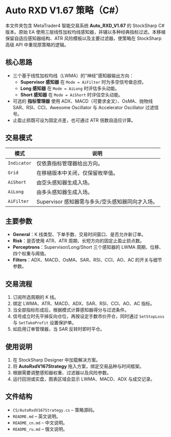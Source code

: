 # Auto RXD V1.67 策略（C#）

本文件夹包含 MetaTrader4 智能交易系统 **Auto_RXD_V1.67** 的 StockSharp C# 版本。原始 EA 使用三层线性加权均线感知器，并辅以多种经典指标过滤。本移植保留自适应感知器结构、ATR 风险模板以及主要过滤器，使策略在 StockSharp 高级 API 中重现原策略的逻辑。

## 核心思路

* 三个基于线性加权均线（LWMA）的“神经”感知器输出方向：
  * **Supervisor 感知器** 在 `Mode = AiFilter` 时为多空信号做总控。
  * **Long 感知器** 在 `Mode = AiLong` 时评估多头动能。
  * **Short 感知器** 在 `Mode = AiShort` 时评估空头动能。
* 可选的 **指标管理器** 使用 ADX、MACD（可要求金叉）、OsMA、抛物线 SAR、RSI、CCI、Awesome Oscillator 与 Accelerator Oscillator 过滤信号。
* 止盈止损既可设为固定点差，也可通过 ATR 倍数自适应计算。

## 交易模式

| 模式 | 说明 |
|------|------|
| `Indicator` | 仅依靠指标管理器给出方向。 |
| `Grid` | 在移植版本中关闭，仅保留枚举值。 |
| `AiShort` | 由空头感知器生成入场。 |
| `AiLong` | 由多头感知器生成入场。 |
| `AiFilter` | Supervisor 感知器需与多头/空头感知器同向才入场。 |

## 主要参数

* **General**：K 线类型、下单手数、交易时间窗口、是否允许新订单。
* **Risk**：是否使用 ATR、ATR 周期、长短方向的固定止盈止损点数。
* **Perceptrons**：Supervisor/Long/Short 三个感知器的 LWMA 周期、位移、四个权重与阈值。
* **Filters**：ADX、MACD、OsMA、SAR、RSI、CCI、AO、AC 的开关与细节参数。

## 交易流程

1. 订阅所选周期的 K 线。
2. 绑定 LWMA、ATR、MACD、ADX、SAR、RSI、CCI、AO、AC 指标。
3. 当全部指标形成后，根据模式计算感知器得分与过滤条件。
4. 信号成立时先平掉反向仓位，再按设定手数市价开仓，同时通过 `SetStopLoss` 与 `SetTakeProfit` 设置保护单。
5. 如启用订单管理器，当 SAR 反转时即时平仓。

## 使用说明

1. 在 StockSharp Designer 中加载解决方案。
2. 将 **AutoRxdV167Strategy** 拖入方案，绑定交易品种与时间框架。
3. 根据需要调整感知器权重、过滤器以及风险参数。
4. 运行回测或实盘，图表区域会显示 LWMA、MACD、ADX 与成交记录。

## 文件结构

* `CS/AutoRxdV167Strategy.cs` – 策略源码。
* `README.md` – 英文说明。
* `README_cn.md` – 中文说明。
* `README_ru.md` – 俄文说明。
